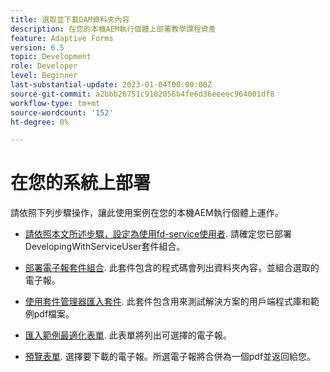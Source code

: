 ```yaml
---
title: 選取並下載DAM資料夾內容
description: 在您的本機AEM執行個體上部署教學課程資產
feature: Adaptive Forms
version: 6.5
topic: Development
role: Developer
level: Beginner
last-substantial-update: 2023-01-04T00:00:00Z
source-git-commit: a2bbb26751c9182056b4fe6d36eeeec964001df8
workflow-type: tm+mt
source-wordcount: '152'
ht-degree: 0%

---
```


# 在您的系統上部署

請依照下列步驟操作，讓此使用案例在您的本機AEM執行個體上運作。

* [請依照本文所述步驟，設定為使用fd-service使用者](https://experienceleague.adobe.com/docs/experience-manager-learn/forms/adaptive-forms/service-user-tutorial-develop.html?lang=en). 請確定您已部署DevelopingWithServiceUser套件組合。

* [部署電子報套件組合](assets/Newsletters.core-1.0.0-SNAPSHOT.jar). 此套件包含的程式碼會列出資料夾內容，並組合選取的電子報。

* [使用套件管理器匯入套件](assets/newsletter.zip). 此套件包含用來測試解決方案的用戶端程式庫和範例pdf檔案。

* [匯入範例最適化表單](assets/sample-adaptive-form.zip). 此表單將列出可選擇的電子報。

* [預覽表單](http://localhost:4502/content/dam/formsanddocuments/downloadarchivednewsletters/jcr:content?wcmmode=disabled).
選擇要下載的電子報。所選電子報將合併為一個pdf並返回給您。




